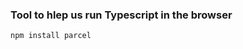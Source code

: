 ### Tool to hlep us run Typescript in the browser

<!-- https://parceljs.org/getting-started/library/ -->

```bash
npm install parcel
```
